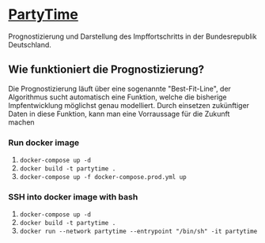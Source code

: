 # [PartyTime](https://jhkessler.github.io/PartyTime/)

Prognostizierung und Darstellung des Impffortschritts in der Bundesrepublik Deutschland.


## Wie funktioniert die Prognostizierung?
Die Prognostizierung läuft über eine sogenannte "Best-Fit-Line", der Algorithmus sucht automatisch eine Funktion, welche die bisherige Impfentwicklung möglichst genau modelliert. Durch einsetzen zukünftiger Daten in diese Funktion, kann man eine Vorraussage für die Zukunft machen
### Run docker image
1. ```docker-compose up -d```
2. ``docker build -t partytime .``
3. ```docker-compose up -f docker-compose.prod.yml up```


### SSH into docker image with bash
1. ```docker-compose up -d```
2. ``docker build -t partytime .``
3. ``docker run --network partytime --entrypoint "/bin/sh" -it partytime``
